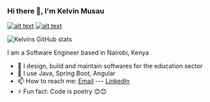 ### Hi there 👋, I'm Kelvin Musau
 <a href="https://www.linkedin.com/in/kelvin-musau-b33ab1183/"> ![alt text](https://img.shields.io/badge/-LinkedIn-0e76a8?style=plastic&logo=linkedIn)</a> 
 <a href="https://twitter.com/KMusau14">![alt text](https://img.shields.io/badge/-Twitter-1DA1F2?style=plastic&logo=Twitter) </a>

![Kelvins GitHub stats](https://github-readme-stats.vercel.app/api?username=Kmusau&theme=synthwave&show_icons=true&count_private=true)

I am a Software Engineer based in Nairobi, Kenya 
- 🔭 I design, build and maintain softwares for the education sector  
- 🌱 I use Java, Spring Boot, Angular 
- 📫 How to reach me: [Email](mailto:kmusau14@gmail.com)   ---  [LinkedIn](https://www.linkedin.com/in/kelvin-musau-b33ab1183/)
- ⚡ Fun fact: Code is poetry 😊😊


<!--
**Kmusau/Kmusau** is a ✨ _special_ ✨ repository because its `README.md` (this file) appears on your GitHub profile.

I am a fullstack developer based in Nairobi, Kenya

- 🔭 I’m currently a final year student at Egerton University 
- 🌱 I use Java, Spring Boot, Angular, React JS,   
- 👯 I’m looking to collaborate on ...
- 🤔 I’m looking for help with ...
- 💬 Ask me about ...
- 📫 How to reach me: ...
- 😄 Pronouns: ...
- ⚡ Fun fact: Code is poetry 
- ![code](https://user-images.githubusercontent.com/51605137/149787824-f1f2ffbf-1b18-46d5-b91a-c583eb872325.gif)
-->
